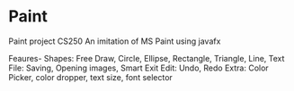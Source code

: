 # Paint
Paint project CS250
An imitation of MS Paint using javafx

Feaures-  Shapes: Free Draw, Circle, Ellipse, Rectangle, Triangle, Line, Text
          File: Saving, Opening images, Smart Exit
          Edit: Undo, Redo
          Extra: Color Picker, color dropper, text size, font selector
